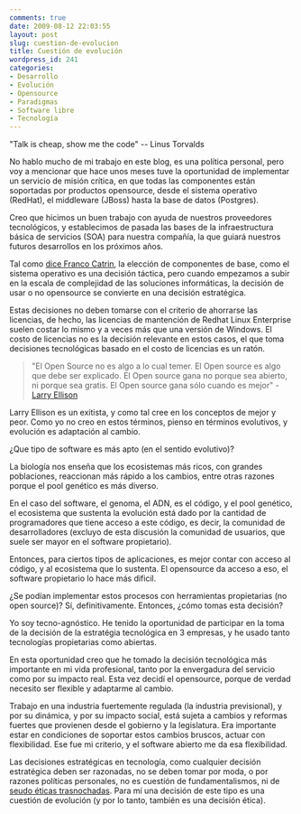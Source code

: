 ```yaml
---
comments: true
date: 2009-08-12 22:03:55
layout: post
slug: cuestion-de-evolucion
title: Cuestión de evolución
wordpress_id: 241
categories:
- Desarrollo
- Evolución
- Opensource
- Paradigmas
- Software libre
- Tecnología
---
```


"Talk is cheap, show me the code" -- Linus Torvalds

No hablo mucho de mi trabajo en este blog, es una política personal, pero voy a mencionar que hace unos meses tuve la oportunidad de implementar un servicio de misión crítica, en que todas las componentes están soportadas por productos opensource, desde el sistema operativo (RedHat), el middleware (JBoss) hasta la base de datos (Postgres).

Creo que hicimos un buen trabajo con ayuda de nuestros proveedores tecnológicos, y establecimos de pasada las bases de la infraestructura básica de servicios (SOA) para nuestra compañía, la que guiará nuestros futuros desarrollos en los próximos años.

Tal como [dice Franco Catrin](http://www.fayerwayer.com/2009/08/vida-mas-alla-del-sistema-operativo-en-red-hat/), la elección de componentes de base, como el sistema operativo es una decisión táctica, pero cuando empezamos a subir en la escala de complejidad de las soluciones informáticas, la decisión de usar o no opensource se convierte en una decisión estratégica.

Estas decisiones no deben tomarse con el criterio de ahorrarse las licencias, de hecho, las licencias de mantención de Redhat Linux Enterprise suelen costar lo mismo y a veces más que una versión de Windows. El costo de licencias no es la decisión relevante en estos casos, el que toma decisiones tecnológicas basado en el costo de licencias es un ratón.

> "El Open Source no es algo a lo cual temer. El Open source es algo que debe ser explicado. El Open source gana no porque sea abierto, ni porque sea gratis. El Open source gana sólo cuando es mejor" - [Larry Ellison](http://www.lnds.net/2007/08/el-software-libre-no-es-amenaza.html)

>   


Larry Ellison es un exitista, y como tal cree en los conceptos de mejor y peor. Como yo no creo en estos términos, pienso en términos evolutivos, y evolución es adaptación al cambio.

  


¿Que tipo de software es más apto (en el sentido evolutivo)?

  


La biología nos enseña que los ecosistemas más ricos, con grandes poblaciones, reaccionan más rápido a los cambios, entre otras razones porque el pool genético es más diverso.

  


En el caso del software, el genoma, el ADN, es el código, y el pool genético, el ecosistema que sustenta la evolución está dado por la cantidad de programadores que tiene acceso a este código, es decir, la comunidad de desarrolladores (excluyo de esta discusión la comunidad de usuarios, que suele ser mayor en el software propietario).

  


Entonces, para ciertos tipos de aplicaciones, es mejor contar con acceso al código, y al ecosistema que lo sustenta. El opensource da acceso a eso, el software propietario lo hace más dificil.

  


¿Se podían implementar estos procesos con herramientas propietarias (no open source)? Sí, definitivamente. Entonces, ¿cómo tomas esta decisión?

Yo soy tecno-agnóstico. He tenido la oportunidad de participar en la toma de la decisión de la estratégia tecnológica en 3 empresas, y he usado tanto tecnologías propietarias como abiertas.

En esta oportunidad creo que he tomado la decisión tecnológica más importante en mi vida profesional, tanto por la envergadura del servicio como por su impacto real. Esta vez decidí el opensource, porque de verdad necesito ser flexible y adaptarme al cambio.

Trabajo en una industria fuertemente regulada (la industria previsional), y por su dinámica, y por su impacto social, está sujeta a cambios y reformas fuertes que provienen desde el gobierno y la legislatura. Era importante estar en condiciones de soportar estos cambios bruscos, actuar con flexibilidad. Ese fue mi criterio, y el software abierto me da esa flexibilidad.

Las decisiones estratégicas en tecnología, como cualquier decisión estratégica deben ser razonadas, no se deben tomar por moda, o por razones políticas personales, no es cuestión de fundamentalismos, ni de [seudo éticas trasnochadas](http://www.lnds.net/2009/06/como-ensenar-etica-del-software-libre.html). Para mí una decisión de este tipo  es una cuestión de evolución (y por lo tanto, también es una decisión ética).



